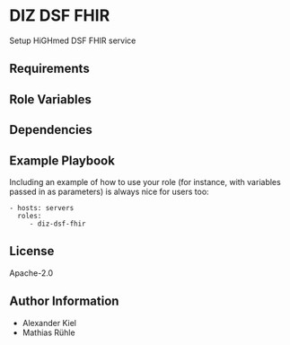 DIZ DSF FHIR
============

Setup HiGHmed DSF FHIR service

Requirements
------------


Role Variables
--------------

Dependencies
------------

Example Playbook
----------------

Including an example of how to use your role (for instance, with variables passed in as parameters) is always nice for users too:

    - hosts: servers
      roles:
         - diz-dsf-fhir

License
-------

Apache-2.0

Author Information
------------------

- Alexander Kiel
- Mathias Rühle
